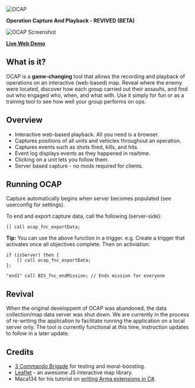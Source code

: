 ![OCAP](https://i.imgur.com/4Z16B8J.png)

**Operation Capture And Playback - REVIVED (BETA)**

![OCAP Screenshot](https://i.imgur.com/67L12wKl.jpg)

**[Live Web Demo](http://www.3commandobrigade.com:8080/ocap-demo/)**

## What is it?
OCAP is a **game-changing** tool that allows the recording and playback of operations on an interactive (web-based) map.
Reveal where the enemy were located, discover how each group carried out their assaults, and find out who engaged who, when, and what with.
Use it simply for fun or as a training tool to see how well your group performs on ops.

## Overview

* Interactive web-based playback. All you need is a browser.
* Captures positions of all units and vehicles throughout an operation.
* Captures events such as shots fired, kills, and hits.
* Event log displays events as they happened in realtime.
* Clicking on a unit lets you follow them.
* Server based capture - no mods required for clients.

## Running OCAP
Capture automatically begins when server becomes populated (see userconfig for settings).

To end and export capture data, call the following (server-side):

`[] call ocap_fnc_exportData;`

**Tip:** You can use the above function in a trigger.
e.g. Create a trigger that activates once all objectives complete. Then on activiation:
```
if (isServer) then {
    [] call ocap_fnc_exportData;
};

"end1" call BIS_fnc_endMission; // Ends mission for everyone
```

## Revival
When the original developpent of OCAP was abandoned, the data collection/map data server was shut down. We are currently in the
process of re-writing the application to facilitate running the application on a local server only. The tool is currently functional at this time, instruction updates to follow in a later update.
 
## Credits

* [3 Commando Brigade](http://www.3commandobrigade.com/) for testing and moral-boosting.
* [Leaflet](http://leafletjs.com/) - an awesome JS interactive map library.
* Maca134 for his tutorial on [writing Arma extensions in C#](http://maca134.co.uk/tutorial/write-an-arma-extension-in-c-sharp-dot-net/).
